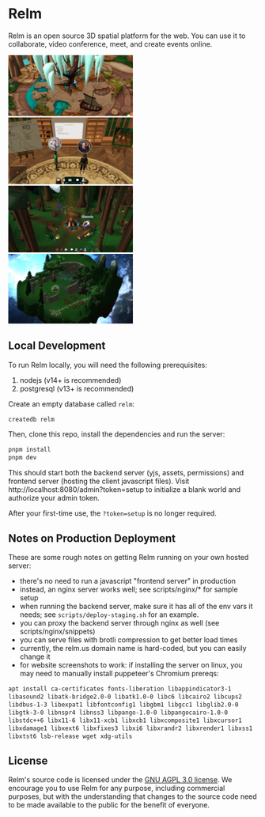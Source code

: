 # Relm

Relm is an open source 3D spatial platform for the web. You can use it to collaborate, video conference, meet, and create events online.

<div>
    <img src="docs/scr1-quester.jpg" alt="Screenshot 1 - Quester" width="50%">
    <img src="docs/scr2-whiteboard.jpg" alt="Screenshot 2 - Whiteboard" width="50%">
</div>
<div>
    <img src="docs/scr3-pineforest.jpg" alt="Screenshot 3 - Pine Forest" width="50%">
    <img src="docs/scr4-float-island.jpg" alt="Screenshot 4 - Floating Island" width="50%">
</div>

## Local Development

To run Relm locally, you will need the following prerequisites:

1. nodejs (v14+ is recommended)
2. postgresql (v13+ is recommended)

Create an empty database called `relm`:

```
createdb relm
```

Then, clone this repo, install the dependencies and run the server:

```bash
pnpm install
pnpm dev
```

This should start both the backend server (yjs, assets, permissions) and frontend server (hosting the client javascript files). Visit http://localhost:8080/admin?token=setup to initialize a blank world and authorize your admin token.

After your first-time use, the `?token=setup` is no longer required.

## Notes on Production Deployment

These are some rough notes on getting Relm running on your own hosted server:

- there's no need to run a javascript "frontend server" in production
- instead, an nginx server works well; see scripts/nginx/\* for sample setup
- when running the backend server, make sure it has all of the env vars it needs; see `scripts/deploy-staging.sh` for an example.
- you can proxy the backend server through nginx as well (see scripts/nginx/snippets)
- you can serve files with brotli compression to get better load times
- currently, the relm.us domain name is hard-coded, but you can easily change it
- for website screenshots to work: if installing the server on linux, you may need to manually install puppeteer's Chromium prereqs:

```
apt install ca-certificates fonts-liberation libappindicator3-1 libasound2 libatk-bridge2.0-0 libatk1.0-0 libc6 libcairo2 libcups2 libdbus-1-3 libexpat1 libfontconfig1 libgbm1 libgcc1 libglib2.0-0 libgtk-3-0 libnspr4 libnss3 libpango-1.0-0 libpangocairo-1.0-0 libstdc++6 libx11-6 libx11-xcb1 libxcb1 libxcomposite1 libxcursor1 libxdamage1 libxext6 libxfixes3 libxi6 libxrandr2 libxrender1 libxss1 libxtst6 lsb-release wget xdg-utils
```

## License

Relm's source code is licensed under the [GNU AGPL 3.0 license](LICENSE). We encourage you to use Relm for any purpose, including commercial purposes, but with the understanding that changes to the source code need to be made available to the public for the benefit of everyone.
